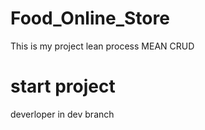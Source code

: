 # Food_Online_Store
This is my project lean process MEAN CRUD 


# start project 
deverloper in dev branch
